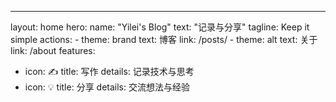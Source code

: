 ---
layout: home
hero:
  name: "Yilei's Blog"
  text: "记录与分享"
  tagline: Keep it simple
  actions:
    - theme: brand
      text: 博客
      link: /posts/
    - theme: alt
      text: 关于
      link: /about
features:
  - icon: ✍️
    title: 写作
    details: 记录技术与思考
  - icon: 💡
    title: 分享
    details: 交流想法与经验
